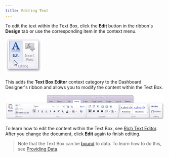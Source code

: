 ```yaml
---
title: Editing Text
---
```

To edit the text within the Text Box, click the **Edit** button in the ribbon's **Design** tab or use the corresponding item in the context menu.

![Text_EditText](../../../../images/Img20224.png)

This adds the **Text Box Editor** context category to the Dashboard Designer's ribbon and allows you to modify the content within the Text Box.

![TextBoxEditorContextCategory](../../../../images/Img123328.png)

To learn how to edit the content within the Text Box, see [Rich Text Editor](../../../../../dashboard-for-desktop/articles/rich-text-editor.md). After you change the document, click **Edit** again to finish editing.

> Note that the Text Box can be [bound](../../../../../dashboard-for-desktop/articles/dashboard-designer/binding-dashboard-items-to-data.md) to data. To learn how to do this, see [Providing Data](../../../../../dashboard-for-desktop/articles/dashboard-designer/designing-dashboard-items/text-box/providing-data.md).